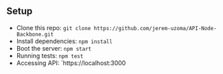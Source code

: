 
## Setup

* Clone this repo: `git clone https://github.com/jerem-uzoma/API-Node-Backbone.git`
* Install dependencies: `npm install`
* Boot the server: `npm start`
* Running tests: `npm test`
* Accessing API: `https://localhost:3000
